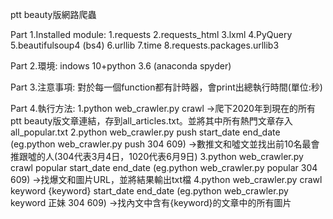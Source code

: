 ptt beauty版網路爬蟲

Part 1.Installed module:
1.requests
2.requests_html
3.lxml
4.PyQuery
5.beautifulsoup4 (bs4)
6.urllib
7.time
8.requests.packages.urllib3

Part 2.環境:
indows 10+python 3.6 (anaconda spyder)

Part 3.注意事項:
對於每一個function都有計時器，會print出總執行時間(單位:秒)

Part 4.執行方法:
1.python web_crawler.py crawl
->爬下2020年到現在的所有ptt beauty版文章連結，存到all_articles.txt。並將其中所有熱門文章存入all_popular.txt
2.python web_crawler.py push start_date end_date (eg.python web_crawler.py push 304 609)
->數推文和噓文並找出前10名最會推跟噓的人(304代表3月4日，1020代表6月9日)
3.python web_crawler.py crawl popular start_date end_date (eg.python web_crawler.py popular 304 609)
->找爆文和圖片URL，並將結果輸出txt檔
4.python web_crawler.py crawl keyword {keyword} start_date end_date (eg.python web_crawler.py keyword 正妹 304 609)
->找內文中含有{keyword}的文章中的所有圖片
